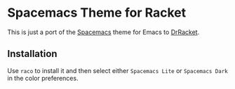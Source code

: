 # Spacemacs Theme for Racket

This is just a port of the [Spacemacs][spacemacs] theme for Emacs to [DrRacket][racket].

## Installation

Use `raco` to install it and then select either `Spacemacs Lite` or `Spacemacs Dark` in the color preferences.

[spacemacs]: https://github.com/nashamri/spacemacs-theme
[racket]: https://racket-lang.org/
